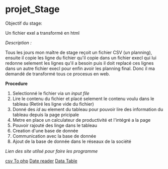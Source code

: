 # projet_Stage

Objectif du stage:

Un fichier exel a transformé en html

*Description :*

Tous les jours mon maître de stage reçoit un fichier CSV (un planning), ensuite il copie les ligne du fichier qu'il copie dans un fichier execl qui lui redonne selement les lignes qu'il a besoin puis il doit replacé ces lignes dans un autre fichier execl pour enfin avoir les planning final.
Donc il ma demandé de transformé tous ce procesus en web.

**Procedure**

1. Selectionné le fichier via un *input file*
1. Lire le contenu du fichier et placé selement le contenu voulu dans le tableau (Retiré les ligne vide du fichier)
1. Donné des *id* au element du tableau pour pouvoir lire des information du tableau depuis la page pricipale
1. Metre en place un calculateur de productivité et l'intégré a la page 
1. Pouvoir rajouté des linge dans le tableau
1. Creation d'une base de donnée 
1. Communication avec la base de donnée 
1. Ajout de la base de donnée dans le réseaux de la société 

*Lien des site utilsé pour faire les programme*
    
[csv To php](https://www.webslesson.info/2018/07/how-to-load-csv-file-in-jquery-datatables-using-ajax-php.html)
[Date reader](https://stackoverflow.com/a/32136428/14476637)
[Data Table](https://datatables.net/)

